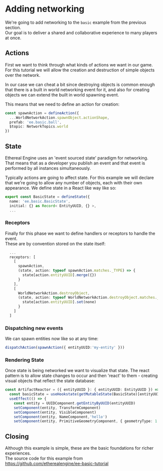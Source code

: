# Adding networking
We're going to add networking to the `basic` example from the previous section.  
Our goal is to deliver a shared and collaborative experience to many players at once.

## Actions
First we want to think through what kinds of actions we want in our game.  
For this tutorial we will allow the creation and destruction of simple objects over the network.

In our case we can cheat a bit since destroying objects is common enough that there is a built in world networking event for it, and also for creating objects we can extend the built in world spawning event.  

This means that we need to define an action for creation:
```ts
const spawnAction = defineAction({
  ...WorldNetworkAction.spawnObject.actionShape,
  prefab: 'ee.basic.ball',
  $topic: NetworkTopics.world
})
```

## State
Ethereal Engine uses an 'event sourced state' paradigm for networking. That means that as a developer you publish an event and that event is performed by all instances simultaneously.

Typically actions are going to affect state. For this example we will declare that we're going to allow any number of objects, each with their own appearance. We define state in a React like way like so:

```ts
export const BasicState = defineState({
  name: 'ee.basic.BasicState',
  initial: {} as Record< EntityUUID, {} >,
  ...
```

### Receptors
Finally for this phase we want to define handlers or receptors to handle the event.   
These are by convention stored on the state itself:
```ts
  ...
  receptors: [
    [
      spawnAction,
      (state, action: typeof spawnAction.matches._TYPE) => {
        state[action.entityUUID].merge({})
      }
    ],
    [
      WorldNetworkAction.destroyObject,
      (state, action: typeof WorldNetworkAction.destroyObject.matches._TYPE) => {
        state[action.entityUUID].set(none)
      }
    ]
  ]
```

### Dispatching new events
We can spawn entities now like so at any time:

```ts
dispatchAction(spawnAction({ entityUUID:'my-entity' }))
```

### Rendering State

Once state is being networked we want to visualize that state. The react pattern is to allow state changes to occur and then 'react' to them - creating visual objects that reflect the state database:

```ts
const ArtifactReactor = ({ entityUUID }: { entityUUID: EntityUUID }) => {
  const basicState = useHookstate(getMutableState(BasicState)[entityUUID])
  useEffect(() => {
    const entity = UUIDComponent.getEntityByUUID(entityUUID)
    setComponent(entity, TransformComponent)
    setComponent(entity, VisibleComponent)
    setComponent(entity, NameComponent,'hello')
    setComponent(entity, PrimitiveGeometryComponent, { geometryType: 1 })
```

## Closing
Although this example is simple, these are the basic foundations for richer experiences.  
The source code for this example from https://github.com/etherealengine/ee-basic-tutorial
